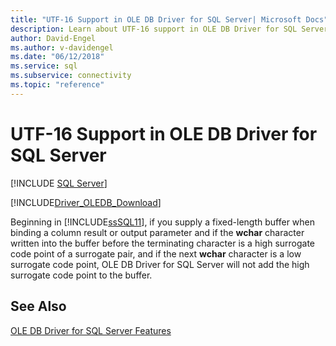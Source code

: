 ```yaml
---
title: "UTF-16 Support in OLE DB Driver for SQL Server| Microsoft Docs"
description: Learn about UTF-16 support in OLE DB Driver for SQL Server and when it adds a high surrogate code point to the buffer.
author: David-Engel
ms.author: v-davidengel
ms.date: "06/12/2018"
ms.service: sql
ms.subservice: connectivity
ms.topic: "reference"
---
```

# UTF-16 Support in OLE DB Driver for SQL Server
[!INCLUDE [SQL Server](../../../includes/applies-to-version/sql-asdb-asdbmi-asa-pdw.md)]

[!INCLUDE[Driver_OLEDB_Download](../../../includes/driver_oledb_download.md)]

  Beginning in [!INCLUDE[ssSQL11](../../../includes/sssql11-md.md)], if you supply a fixed-length buffer when binding a column result or output parameter and if the **wchar** character written into the buffer before the terminating character is a high surrogate code point of a surrogate pair, and if the next **wchar** character is a low surrogate code point, OLE DB Driver for SQL Server will not add the high surrogate code point to the buffer.  
  
## See Also  
 [OLE DB Driver for SQL Server Features](../../oledb/features/oledb-driver-for-sql-server-features.md)   
  
  

